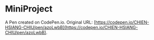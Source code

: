 # MiniProject 

A Pen created on CodePen.io. Original URL: [https://codepen.io/CHIEN-HSIANG-CHIU/pen/azoLwbB](https://codepen.io/CHIEN-HSIANG-CHIU/pen/azoLwbB).

